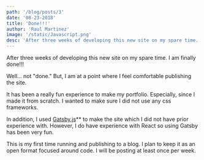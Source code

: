 ```yaml
---
path: '/blog/posts/3'
date: '08-23-2018'
title: 'Done!!!'
author: 'Raul Martinez'
image: '/static/Javascript.png'
desc: 'After three weeks of developing this new site on my spare time...'
---
```


After three weeks of developing this new site on my spare time. I am finally done!!!

Well... not "done." But, I am at a point where I feel comfortable publishing the site.

It has been a really fun experience to make my portfolio. Especially, since I made it from scratch. I wanted to make sure I did not use any css frameworks.

In addition, I used [Gatsby.js](https://www.gatsbyjs.org/)** to make the site which I did not have prior experience with. However, I do have experience with React so using Gatsby has been very fun.

This is my first time running and publishing to a blog. I plan to keep it as an open format focused around code. I will be posting at least once per week.


